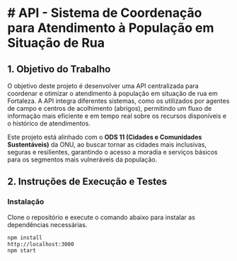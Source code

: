 # # API - Sistema de Coordenação para Atendimento à População em Situação de Rua

## 1. Objetivo do Trabalho

O objetivo deste projeto é desenvolver uma API centralizada para coordenar e otimizar o atendimento à população em situação de rua em Fortaleza. A API integra diferentes sistemas, como os utilizados por agentes de campo e centros de acolhimento (abrigos), permitindo um fluxo de informação mais eficiente e em tempo real sobre os recursos disponíveis e o histórico de atendimentos.

Este projeto está alinhado com o **ODS 11 (Cidades e Comunidades Sustentáveis)** da ONU, ao buscar tornar as cidades mais inclusivas, seguras e resilientes, garantindo o acesso a moradia e serviços básicos para os segmentos mais vulneráveis da população.

## 2. Instruções de Execução e Testes

### Instalação
Clone o repositório e execute o comando abaixo para instalar as dependências necessárias.
```bash
npm install
http://localhost:3000
npm start
